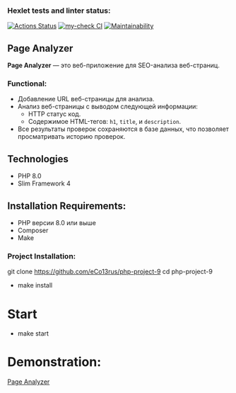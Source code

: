 ### Hexlet tests and linter status:
[![Actions Status](https://github.com/eCo13rus/php-project-9/workflows/hexlet-check/badge.svg)](https://github.com/eCo13rus/php-project-9/actions)
[![my-check CI](https://github.com/eCo13rus/php-project-9/actions/workflows/my-check.yml/badge.svg)](https://github.com/eCo13rus/php-project-9/actions)
[![Maintainability](https://api.codeclimate.com/v1/badges/4d5136fff96467e2c5bf/maintainability)](https://codeclimate.com/github/eCo13rus/php-project-9/maintainability)

## Page Analyzer

**Page Analyzer** — это веб-приложение для SEO-анализа веб-страниц. 

### Functional:
- Добавление URL веб-страницы для анализа.
- Анализ веб-страницы с выводом следующей информации:
  - HTTP статус код.
  - Содержимое HTML-тегов: `h1`, `title`, и `description`.
- Все результаты проверок сохраняются в базе данных, что позволяет просматривать историю проверок.

## Technologies

- PHP 8.0
- Slim Framework 4

## Installation Requirements:

- PHP версии 8.0 или выше
- Composer
- Make

### Project Installation:


git clone https://github.com/eCo13rus/php-project-9
cd php-project-9


- make install

# Start 

- make start

# Demonstration:

[Page Analyzer](https://php-project-9-production-84d8.up.railway.app/)